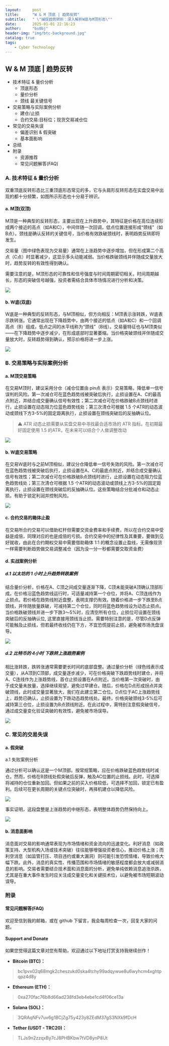 ```yaml
---
layout:     post
title:      "W & M 顶底 | 趋势反转"
subtitle:   " \"捕捉趋势转折：深入解析W底与M顶形态\""
date:       2025-01-01 22:16:23
author:     "bs0bj"
header-img: "img/btc-background.jpg"
catalog: true
tags:
    - Cyber Technology
---
```


## W & M 顶底 | 趋势反转

- 技术特征 & 量价分析
	- 顶底形态
	- 量价分析
	- 颈线 最关键信号
- 交易策略与实际案例分析
	- 建仓/止损
	- 合约交易:目标位；现货交易减仓位
- 常见的交易失误
	- 偏差识别 & 假突破
	- 基本面影响
- 总结
- 附录
	- 资源推荐
	- 常见问题解答(FAQ)

### A. 技术特征 & 量价分析

双重顶底反转形态比三重顶底形态常见的多，它与头肩形反转形态在实盘交易中出现的都十分频繁，如图所示形态也十分易于辨识。
#### a. M顶(双顶)

M顶是一种典型的反转形态，主要出现在上升趋势中，其特征是价格在高位连续形成两个接近的高点（如A和C），中间伴随一次回调，低点位置连接形成“颈线”（如B点）。颈线是确认反转的关键信号，当价格有效跌破颈线时，表明趋势反转即将发生。

交易量（图中绿色表现为交易量）通常在上涨趋势中逐步增加，但在形成第二个高点（C点）时显著减少，这显示多头动能减弱。当价格跌破颈线并伴随成交量放大时，趋势反转的有效性得到确认。

需要注意的是，M顶形态的可靠性和信号强度与时间周期密切相关。时间周期越长，形态的突破信号越强，投资者需结合具体市场情况进行分析和决策。

<!--m_top0.png-->
![](https://krona0.github.io/img/in-post/btcd_wm/m_top0.png)

#### b. W底(双底)

W底是一种典型的反转形态，与M顶相似，但方向相反：M顶表示涨转跌，W底表示跌转涨。它通常出现在下降趋势中，由两个接近的低点（如A和C）和一个回调高点（B）组成，低点之间的水平线称为“颈线”（B线）。交易量特征也与M顶类似——在下降趋势中逐步减少，在形成底部时显著萎缩。当价格突破颈线并伴随成交量放大时，反转趋势得到确认，预示价格将进一步上涨。

<!--w_low0.png-->
![](https://krona0.github.io/img/in-post/btcd_wm/w_low0.png)

### B. 交易策略与实际案例分析

#### a. M顶交易策略

在交易M顶时，建议采用分仓（减仓位置由 pin点 表示）交易策略，降低单一信号误判的风险。第一次减仓可在蓝色趋势线被突破后执行，止损设置在A、C的最高点附近，并结合成交量确认信号有效性；第二次减仓可在价格跌破B点颈线时进行，止损设置在动态阻力位蓝色趋势线处；第三次清仓可根据 1.5 个ATR的动态波动或颈线下方3-5%的固定距离执行，止损设置在颈线突破后的反抽确认位。

> ⚠️ ATR 动态止损需要从实盘交易中寻找最合适市场的 ATR 指标。在初期最好固定使用 1.5 的ATR，在未来可以结合个人做调整改动 

<!--m_top01.png-->
![](https://krona0.github.io/img/in-post/btcd_wm/m_top01.png)

#### b. W底交易策略

在交易W底时与之前M顶相似，建议分仓降低单一信号失效的风险。第一次减仓可在蓝色趋势线被突破后执行，止损设置在A、C的最底点附近，并结合成交量确认信号有效性；第二次减仓可在价格跌破B点颈线时进行，止损设置在动态阻力位蓝色趋势线处；第三次清仓可根据 1.5 个ATR的动态波动或颈线上方3-5%的固定距离执行，止损设置在颈线突破后的反抽确认位。这些策略结合分批减仓和动态止损，有助于锁定利润并控制风险。

<!--w_low01.png-->
![](https://krona0.github.io/img/in-post/btcd_wm/w_low01.png)


#### c. 合约交易的箱体止盈

在交易所合约交易可以借助杠杆但需要交资金费率和手续费，所以在合约交易中受益是成倍，同理对应的也是成倍的亏损。合约交易中的纪律性及其重要，要做到见好就收，由此在合约期权交易中需要借助箱体 1:1 的概念设置止盈线，无需像现货一样需要判断趋势做交易调整减仓（因为没一分一秒都需要交取资金费）


#### d. 实战案例分析 
##### d.1 以太坊的 1 小时上升趋势转跌案例

结合量价分析，价格在A、C顶之间成交量逐渐下降，C顶未能突破A顶确认顶部形成。在价格沿蓝色趋势线运行时，可适量减持第一个仓位，并将A、C顶连线作为止损点。若价格在趋势线附近盘整，表明支撑仍有效。随着价格进一步下跌至B点颈线，并伴随放量跌破，可减持第二个仓位，同时将蓝色趋势线设为动态止损点。当价格跌破颈线并进一步下跌3～5%时，应清空所有仓位，止损位可设置在颈线突破后的反抽确认位, 这里直接用颈线当止损。需要特别注意的是，尽管D点反弹可能触及止损线，但若最终收线仍在下方，不宜恐慌提前止损，避免被市场洗盘误导。

<!--m_top.png-->
![](https://krona0.github.io/img/in-post/btcd_wm/m_top.png)

##### d.2 比特币的 4小时 下跌转上涨趋势案例

相比涨转跌，跌转涨通常需要更长时间的底部盘整。通过量价分析（绿色线表示成交量），从A顶到C顶部，成交量逐步减少，可在价格突破下跌趋势线时建仓，并将A、C连线作为上涨趋势线，首仓止损设置在A点附近。当价格第一次突破时，由于成交量未放量，选择继续观望，避免过早建仓。随后，价格在D点形成拐点并突破颈线，此时成交量显著放大，我们在此建立第二仓位。D点位于AC上涨趋势线上，趋势已确认，止损设置为下跌动态趋势线处。最终，价格突破颈线3-5%后可减持第三仓位，止损设置为B点颈线附近。在此过程中，需特别注意假突破信号，通过成交量变化验证突破的有效性，避免被市场误导。

<!--w_low.png-->
![](https://krona0.github.io/img/in-post/btcd_wm/w_low.png)

### C. 常见的交易失误
#### a. 假突破
a.1 失败案例分析

通过分析可以确认这是一个M顶部。按常规策略，应在价格跌破蓝色趋势线时减仓。然而，价格在B颈线处假突破后反弹，触及AC位置的止损线。此时，可选择将减持的仓位重新加回。但如果之前的买入价格较低，可选择不加回，锁定已有盈利。后续可在更长周期的关键点位突破时，再择机建仓以降低风险。

<!--erro_M.png-->
![](https://krona0.github.io/img/in-post/btcd_wm/erro_M.png)

事实证明，这段盘整是上涨趋势的中继形态，表明整体趋势仍然保持向上。

<!--erro_or.png-->
![](https://krona0.github.io/img/in-post/btcd_wm/erro_or.png)

#### b. 消息面影响
消息面对交易的影响通常表现为市场情绪和资金流向的迅速变化。利好消息（如政策支持、大型机构入场或技术突破）往往能够增强投资者信心，推动价格上涨；而利空消息（如监管打压、项目违约或重大漏洞）则可能引发恐慌情绪，导致价格大幅下跌。此外，消息的真实性、传播范围和市场情绪的敏感程度都会放大或减弱消息的影响。交易者需要结合技术面和消息面的分析，避免单纯依赖消息追涨杀跌，尤其是在重大事件发生时应关注成交量变化和关键技术位，以避免被市场短期波动误导。

### 附录

#### 常见问题解答(FAQ)

欢迎至信到我的邮箱，或在 github 下留言，我会每周检查一次，回复大家的问题。

#### Support and Donate

如果您觉得这篇文章对您有帮助，欢迎通过以下地址打赏支持我继续创作！
- **Bitcoin (BTC)：** 
>bc1pvx02q68mgk2cheszukd0ska4tchy99adqywue8u6wyhcm4xghtpqpz4d8y
- **Ethereum (ETH)：** 
> 0xa270fac76b8d66ad238fd3eb4ebe1cd4f06ce13a
- **Solana (SOL)：** 
> 3QRAqNFv7uv6g1BCjZg75y423y8ZEdM37gS3NXk9fDcH
- **Tether (USDT - TRC20)：** 
> TLJs9n2zzqxBy7cJ8PHBKbw7tVD8ynP8Ut